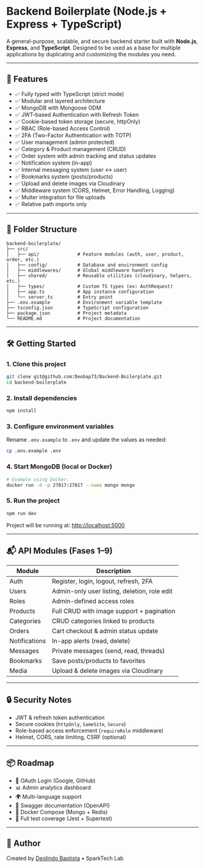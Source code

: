 # Backend Boilerplate (Node.js + Express + TypeScript)

A general-purpose, scalable, and secure backend starter built with **Node.js**, **Express**, and **TypeScript**. Designed to be used as a base for multiple applications by duplicating and customizing the modules you need.

---

## 🚀 Features

- ✅ Fully typed with TypeScript (strict mode)
- ✅ Modular and layered architecture
- ✅ MongoDB with Mongoose ODM
- ✅ JWT-based Authentication with Refresh Token
- ✅ Cookie-based token storage (secure, httpOnly)
- ✅ RBAC (Role-based Access Control)
- ✅ 2FA (Two-Factor Authentication with TOTP)
- ✅ User management (admin protected)
- ✅ Category & Product management (CRUD)
- ✅ Order system with admin tracking and status updates
- ✅ Notification system (in-app)
- ✅ Internal messaging system (user ↔ user)
- ✅ Bookmarks system (posts/products)
- ✅ Upload and delete images via Cloudinary
- ✅ Middleware system (CORS, Helmet, Error Handling, Logging)
- ✅ Multer integration for file uploads
- ✅ Relative path imports only

---

## 📁 Folder Structure

```
backend-boilerplate/
├── src/
│   ├── api/              # Feature modules (auth, user, product, order, etc.)
│   ├── config/           # Database and environment config
│   ├── middlewares/      # Global middleware handlers
│   ├── shared/           # Reusable utilities (cloudinary, helpers, etc.)
│   ├── types/            # Custom TS types (ex: AuthRequest)
│   ├── app.ts            # App instance configuration
│   └── server.ts         # Entry point
├── .env.example          # Environment variable template
├── tsconfig.json         # TypeScript configuration
├── package.json          # Project metadata
└── README.md             # Project documentation
```

---

## 🛠️ Getting Started

### 1. Clone this project

```bash
git clone git@github.com:Deobap73/Backend-Boilerplate.git
cd backend-boilerplate
```

### 2. Install dependencies

```bash
npm install
```

### 3. Configure environment variables

Rename `.env.example` to `.env` and update the values as needed:

```bash
cp .env.example .env
```

### 4. Start MongoDB (local or Docker)

```bash
# Example using Docker:
docker run -d -p 27017:27017 --name mongo mongo
```

### 5. Run the project

```bash
npm run dev
```

Project will be running at: [http://localhost:5000](http://localhost:5000)

---

## 📬 API Modules (Fases 1–9)

| Module        | Description                                  |
| ------------- | -------------------------------------------- |
| Auth          | Register, login, logout, refresh, 2FA        |
| Users         | Admin-only user listing, deletion, role edit |
| Roles         | Admin-defined access roles                   |
| Products      | Full CRUD with image support + pagination    |
| Categories    | CRUD categories linked to products           |
| Orders        | Cart checkout & admin status update          |
| Notifications | In-app alerts (read, delete)                 |
| Messages      | Private messages (send, read, threads)       |
| Bookmarks     | Save posts/products to favorites             |
| Media         | Upload & delete images via Cloudinary        |

---

## 🔒 Security Notes

- JWT & refresh token authentication
- Secure cookies (`httpOnly`, `SameSite`, `Secure`)
- Role-based access enforcement (`requireRole` middleware)
- Helmet, CORS, rate limiting, CSRF (optional)

---

## 📦 Roadmap

- 🔄 OAuth Login (Google, GitHub)
- 📊 Admin analytics dashboard
- 🌍 Multi-language support
- 🧾 Swagger documentation (OpenAPI)
- 🐳 Docker Compose (Mongo + Redis)
- 🧪 Full test coverage (Jest + Supertest)

---

## 🧑 Author

Created by [Deolindo Baptista](https://github.com/Deobap73) • SparkTech Lab
